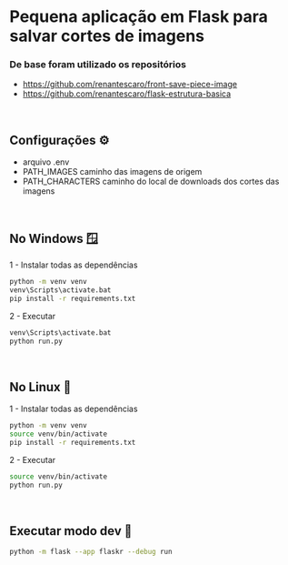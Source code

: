 # Pequena aplicação em Flask para salvar cortes de imagens

### De base foram utilizado os repositórios
- https://github.com/renantescaro/front-save-piece-image
- https://github.com/renantescaro/flask-estrutura-basica


<br>

## Configurações ⚙️
* arquivo .env
* PATH_IMAGES caminho das imagens de origem
* PATH_CHARACTERS caminho do local de downloads dos cortes das imagens

<br>

## No Windows 🪟
1 - Instalar todas as dependências
```bash
python -m venv venv
venv\Scripts\activate.bat
pip install -r requirements.txt
```

2 - Executar
```bash
venv\Scripts\activate.bat
python run.py
```

<br>

## No Linux 🐧
1 - Instalar todas as dependências
```bash
python -m venv venv
source venv/bin/activate
pip install -r requirements.txt
```

2 - Executar
```bash
source venv/bin/activate
python run.py
```

<br>

## Executar modo dev 🧪
```bash
python -m flask --app flaskr --debug run
```
